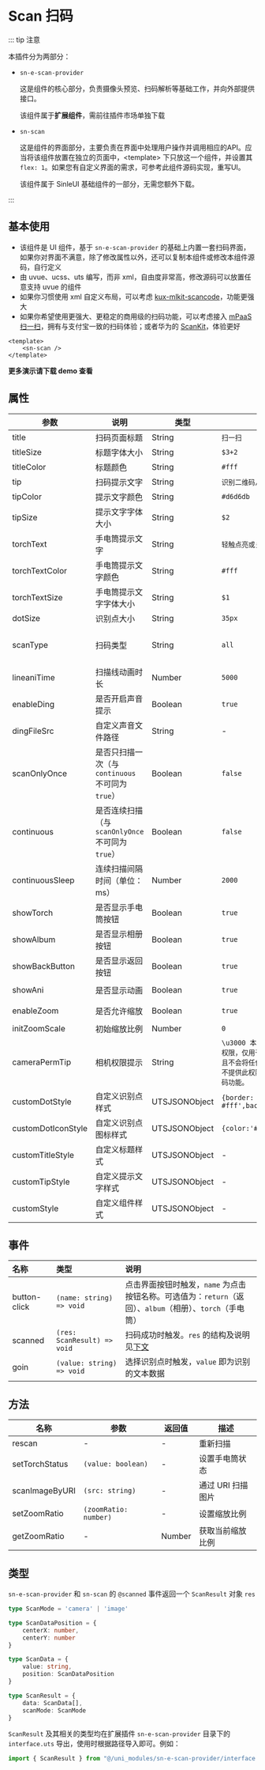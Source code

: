 # Scan 扫码

::: tip 注意

本插件分为两部分：

* `sn-e-scan-provider`

  这是组件的核心部分，负责摄像头预览、扫码解析等基础工作，并向外部提供接口。

  该组件属于**扩展组件**，需前往插件市场单独下载

* `sn-scan`

  这是组件的界面部分，主要负责在界面中处理用户操作并调用相应的API。应当将该组件放置在独立的页面中，\<template\> 下只放这一个组件，并设置其 `flex: 1`。如果您有自定义界面的需求，可参考此组件源码实现，重写UI。
  
  该组件属于 SinleUI 基础组件的一部分，无需您额外下载。

:::

## 基本使用

* 该组件是 UI 组件，基于 `sn-e-scan-provider` 的基础上内置一套扫码界面，如果你对界面不满意，除了修改属性以外，还可以复制本组件或修改本组件源码，自行定义
* 由 uvue、ucss、uts 编写，而非 xml，自由度非常高，修改源码可以放置任意支持 uvue 的组件
* 如果你习惯使用 xml 自定义布局，可以考虑 [kux-mlkit-scancode](https://ext.dcloud.net.cn/plugin?name=kux-mlkit-scancode)，功能更强大
* 如果你希望使用更强大、更稳定的商用级的扫码功能，可以考虑接入 [mPaaS 扫一扫](https://help.aliyun.com/document_detail/52599.html?spm=a2c4g.52296.0.i0)，拥有与支付宝一致的扫码体验；或者华为的 [ScanKit](https://developer.huawei.com/consumer/cn/hms/huawei-scankit/)，体验更好

```vue
<template>
	<sn-scan />
</template>
```

**更多演示请下载 demo 查看**

## 属性

| 参数               | 说明                                              | 类型          | 默认值                                                       | 可选值                         |
| ------------------ | ------------------------------------------------- | ------------- | ------------------------------------------------------------ | ------------------------------ |
| title              | 扫码页面标题                                      | String        | `扫一扫`                                                     | -                              |
| titleSize          | 标题字体大小                                      | String        | `$3+2`                                                       | -                              |
| titleColor         | 标题颜色                                          | String        | `#fff`                                                       | -                              |
| tip                | 扫码提示文字                                      | String        | `识别二维码/条码`                                            | -                              |
| tipColor           | 提示文字颜色                                      | String        | `#d6d6db`                                                    | -                              |
| tipSize            | 提示文字字体大小                                  | String        | `$2`                                                         | -                              |
| torchText          | 手电筒提示文字                                    | String        | `轻触点亮或关闭`                                             | -                              |
| torchTextColor     | 手电筒提示文字颜色                                | String        | `#fff`                                                       | -                              |
| torchTextSize      | 手电筒提示文字字体大小                            | String        | `$1`                                                         | -                              |
| dotSize            | 识别点大小                                        | String        | `35px`                                                       | -                              |
| scanType           | 扫码类型                                          | String        | `all`                                                        | `qrCode` \| `barCode` \| `all` |
| lineaniTime         | 扫描线动画时长                                    | Number        | `5000`                                                       | -                              |
| enableDing         | 是否开启声音提示                                  | Boolean       | `true`                                                       | `true` \| `false`              |
| dingFileSrc        | 自定义声音文件路径                                | String        | -                                                            | -                              |
| scanOnlyOnce       | 是否只扫描一次（与 `continuous` 不可同为 `true`） | Boolean       | `false`                                                      | `true` \|`false`               |
| continuous         | 是否连续扫描（与 `scanOnlyOnce` 不可同为 `true`） | Boolean       | `false`                                                      | `true` \|`false`               |
| continuousSleep    | 连续扫描间隔时间（单位：ms）                      | Number        | `2000`                                                       | -                              |
| showTorch          | 是否显示手电筒按钮                                | Boolean       | `true`                                                       | `true` \|`false`               |
| showAlbum          | 是否显示相册按钮                                  | Boolean       | `true`                                                       | `true` \|`false`               |
| showBackButton     | 是否显示返回按钮                                  | Boolean       | `true`                                                       | `true` \|`false`               |
| showAni            | 是否显示动画                                      | Boolean       | `true`                                                       | `true` \|`false`               |
| enableZoom         | 是否允许缩放                                      | Boolean       | `true`                                                       | `true` \|`false`               |
| initZoomScale      | 初始缩放比例                                      | Number        | `0`                                                          | -                              |
| cameraPermTip      | 相机权限提示                                      | String        | `\u3000 本应用正在请求您的相机权限，仅用于条码、二维码识别，且不会将任何数据上传至云端。如不提供此权限，则无法正常使用扫码功能。` | -                              |
| customDotStyle     | 自定义识别点样式                                  | UTSJSONObject | `{border: '2px solid #fff',background:$primary}`             | -                              |
| customDotIconStyle | 自定义识别点图标样式                              | UTSJSONObject | `{color:'#fff'}`                                             | -                              |
| customTitleStyle   | 自定义标题样式                                    | UTSJSONObject | -                                                            | -                              |
| customTipStyle     | 自定义提示文字样式                                | UTSJSONObject | -                                                            | -                              |
| customStyle        | 自定义组件样式                                    | UTSJSONObject | -                                                            | -                              |

## 事件

| 名称         | 类型                        | 说明                                                         |
| :----------- | :-------------------------- | :----------------------------------------------------------- |
| button-click | `(name: string) => void`    | 点击界面按钮时触发，`name` 为点击按钮名称。可选值为：`return`（返回）、`album`（相册）、`torch`（手电筒） |
| scanned      | `(res: ScanResult) => void` | 扫码成功时触发。`res` 的结构及说明见[下文](#类型)            |
| goin         | `(value: string) => void`   | 选择识别点时触发，`value` 即为识别的文本数据                 |

## 方法

| 名称           | 参数                  | 返回值 | 描述              |
| -------------- | --------------------- | ------ | ----------------- |
| rescan         | -                     | -      | 重新扫描          |
| setTorchStatus | `(value: boolean)`    | -      | 设置手电筒状态    |
| scanImageByURI | `(src: string)`       | -      | 通过 URI 扫描图片 |
| setZoomRatio   | `(zoomRatio: number)` | -      | 设置缩放比例      |
| getZoomRatio   | -                     | Number | 获取当前缩放比例  |

## 类型

 `sn-e-scan-provider` 和 `sn-scan` 的 `@scanned` 事件返回一个 `ScanResult` 对象 `res`

```typescript
type ScanMode = 'camera' | 'image'

type ScanDataPosition = {
	centerX: number,
	centerY: number
}

type ScanData = {
	value: string,
	position: ScanDataPosition
}

type ScanResult = {
	data: ScanData[],
	scanMode: ScanMode
}
```

`ScanResult` 及其相关的类型均在扩展插件 `sn-e-scan-provider` 目录下的 `interface.uts` 导出，使用时根据路径导入即可。例如：

```typescript
import { ScanResult } from "@/uni_modules/sn-e-scan-provider/interface.uts"
```



<DemoPhone name="sn-scan" />